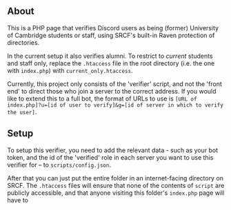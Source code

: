 ## About
This is a PHP page that verifies Discord users as being (former) University of Cambridge students or staff, using SRCF's built-in Raven protection of directories.

In the current setup it also verifies alumni. To restrict to *current* students and staff only, replace the `.htaccess` file in the root directory (i.e. the one with `index.php`) with `current_only.htaccess`.

Currently, this project only consists of the 'verifier' script, and not the 'front end' to direct those who join a server to the correct address.
If you would like to extend this to a full bot, the format of URLs to use is `[URL of index.php]?u=[id of user to verify]&g=[id of server in which to verify the user]`.

## Setup
To setup this verifier, you need to add the relevant data - such as your bot token, and the id of the 'verified' role in each server you want to use this verifier for – to `scripts/config.json`.

After that you can just put the entire folder in an internet-facing directory on SRCF. The `.htaccess` files will ensure that none of the contents of `script` are publicly accessible, and that anyone visiting this folder's `index.php` page will have to
